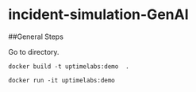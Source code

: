 # incident-simulation-GenAI

##General Steps

Go to directory.

`docker build -t uptimelabs:demo  .`

`docker run -it uptimelabs:demo`
